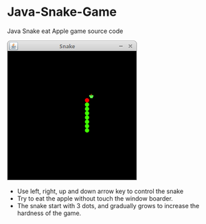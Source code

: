 # Java-Snake-Game

Java Snake eat Apple game source code

![Snake game screenshot](snake.png)

* Use left, right, up and down arrow key to control the snake
* Try to eat the apple without touch the window boarder.
* The snake start with 3 dots, and gradually grows to increase the hardness of the game.